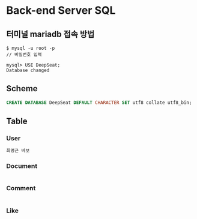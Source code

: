 
# Back-end Server SQL

## 터미널 mariadb 접속 방법
```
$ mysql -u root -p
// 비밀번호 입력
```
```
mysql> USE DeepSeat;
Database changed
```

## Scheme
```sql
CREATE DATABASE DeepSeat DEFAULT CHARACTER SET utf8 collate utf8_bin;
```

## Table
### User
```sql
최명근 바보
```

### Document
```sql

```

### Comment
```sql

```

### Like
```sql

```